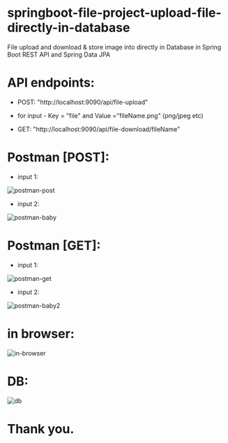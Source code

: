 # springboot-file-project-upload-file-directly-in-database
File upload and download &amp; store image into directly in Database in Spring Boot REST API and Spring Data JPA



# API endpoints:

- POST: "http://localhost:9090/api/file-upload"
 - for input - Key = "file" and Value ="fileName.png" (png/jpeg etc)

- GET: "http://localhost:9090/api/file-download/fileName"


# Postman [POST]:

- input 1:

![postman-post](https://github.com/mdtalalwasim/springboot-file-project-upload-file-directly-in-database/assets/91146041/2714d16c-286e-48c8-bc25-6cb954e8e3dd)



- input 2:

![postman-baby](https://github.com/mdtalalwasim/springboot-file-project-upload-file-directly-in-database/assets/91146041/b948d39d-69a9-40fe-b386-3db527367ff2)


# Postman [GET]:

- input 1:

![postman-get](https://github.com/mdtalalwasim/springboot-file-project-upload-file-directly-in-database/assets/91146041/31d4f045-abcb-4c70-8b83-2bd4818279f7)

- input 2:

![postman-baby2](https://github.com/mdtalalwasim/springboot-file-project-upload-file-directly-in-database/assets/91146041/e42ae79e-a136-4c7f-bd99-b9d811788391)


# in browser: 

![in-browser](https://github.com/mdtalalwasim/springboot-file-project-upload-file-directly-in-database/assets/91146041/a22efc2f-34f9-425f-909f-9b9a95f003db)





# DB:

![db](https://github.com/mdtalalwasim/springboot-file-project-upload-file-directly-in-database/assets/91146041/4c97f877-380e-4143-b0fc-f1e9b3d2bc69)

# Thank you.

